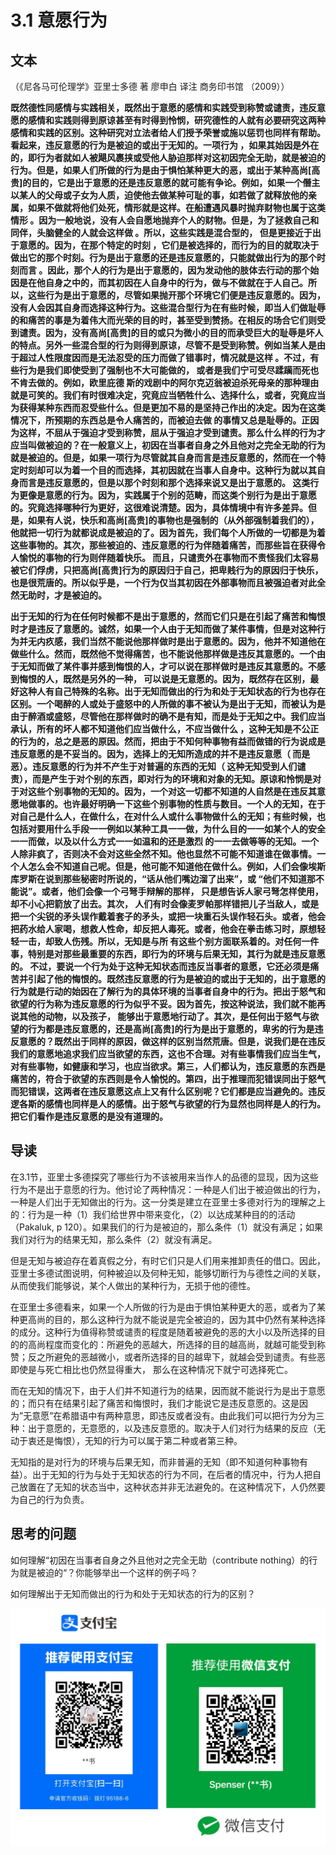 # 3.1 意愿行为

## 文本

（《尼各马可伦理学》亚里士多德 著 廖申白 译注 商务印书馆 （2009））

**既然德性同感情与实践相关，既然出于意愿的感情和实践受到称赞或谴责，违反意愿的感情和实践则得到原谅甚至有时得到怜悯，研究德性的人就有必要研究这两种感情和实践的区别。这种研究对立法者给人们授予荣誉或施以惩罚也同样有帮助。看起来，违反意愿的行为是被迫的或出于无知的。一项行为 ，如果其始因是外在的，即行为者就如人被飓风裹挟或受他人胁迫那样对这初因完全无助，就是被迫的行为。但是，如果人们所做的行为是由于惧怕某种更大的恶，或出于某种高尚[高贵]的目的，它是出于意愿的还是违反意愿的就可能有争论。例如，如果一个僭主以某人的父母或子女为人质，迫使他去做某种可耻的事，如若做了就释放他的亲属，如果不做就将他们处死，情形就是这样。在船遭遇风暴时抛弃财物也属于这类情形 。因为一般地说，没有人会自愿地抛弃个人的财物。但是，为了拯救自己和同伴，头脑健全的人就会这样做 。所以，这些实践是混合型的， 但是更接近于出于意愿的。因为，在那个特定的时刻 ，它们是被选择的，而行为的目的就取决于做出它的那个时刻。行为是出于意愿的还是违反意愿的，只能就做出行为的那个时刻而言 。因此，那个人的行为是出于意愿的，因为发动他的肢体去行动的那个始因是在他自身之中的，而其初因在人自身中的行为，做与不做就在于人自己。所以，这些行为是出于意愿的，尽管如果抛开那个环境它们便是违反意愿的。因为，没有人会因其自身而选择这种行为。这些混合型行为在有些时候，即当人们做耻辱的和痛苦的事是为着伟大而光荣的目的时，甚至受到赞扬。在相反的场合它们则受到谴责。因为，没有高尚\[高贵\]的目的或只为微小的目的而承受巨大的耻辱是坏人的特点。另外一些混合型的行为则得到原谅，尽管不是受到称赞。例如当某人是由于超过人性限度因而是无法忍受的压力而做了错事时，情况就是这样 。不过，有些行为是我们即使受到了强制也不大可能做的， 或者是我们宁可受尽蹂躏而死也不肯去做的。例如，欧里庇德 斯的戏剧中的阿尔克迈翁被迫杀死母亲的那种理由就是可笑的。我们有时很难决定，究竟应当牺牲什么、选择什么，或者，究竟应当为获得某种东西而忍受些什么。但是更加不易的是坚持己作出的决定。因为在这类情况下，所预期的东西总是令人痛苦的，而被迫去做 的事情又总是耻辱的。正因为这样，不屈从于强迫才受到称赞，屈从于强迫才受到谴责。那么什么样的行为才应当叫做被迫的？在一般意义上，初因在当事者自身之外且他对之完全无助的行为就是被迫的。但是，如果一项行为尽管就其自身而言是违反意愿的，然而在一个特定时刻却可以为着一个目的而选择，其初因就在当事人自身中。这种行为就以其自身而言是违反意愿的，但是以那个时刻和那个选择来说又是出于意愿的。 这类行为更像是意愿的行为。因为，实践属于个别的范畴，而这类个别行为是出于意愿的。究竟选择哪种行为更好，这很难说清楚。因为，具体情境中有许多差异。但是，如果有人说，快乐和高尚\[高贵\]的事物也是强制的（从外部强制着我们的），他就把一切行为就都说成是被迫的了。因为首先，我们每个人所做的一切都是为着这些事物的。其次，那些被迫的、违反意愿的行为伴随着痛苦，而那些旨在获得令人愉悦的事物的行为则伴随着快乐。 而且，只谴责外在事物而不责怪我们太容易被它们俘虏，只把高尚\[高贵\]行为的原因归于自己，把卑贱行为的原因归于快乐，也是很荒唐的。所以似乎是，一个行为仅当其初因在外部事物而且被强迫者对此全然无助时，才是被迫的。**

**出于无知的行为在任何时候都不是出于意愿的，然而它们只是在引起了痛苦和悔恨时才是违反了意愿的。诚然，如果一个人由于无知而做了某件事情，但是对这种行为并无内疚感，我们当然不能说他那样做时是出于意愿的。因为，他并不知道他在做些什么。然而，既然他不觉得痛苦，也不能说他那样做是违反其意愿的。一个由于无知而做了某件事并感到悔恨的人，才可以说在那样做时是违反其意愿的。不感到悔恨的人，既然是另外的一种， 可以说是无意愿的。因为，既然存在区别，最好这种人有自己特殊的名称。出于无知而做出的行为和处于无知状态的行为也存在区别。一个喝醉的人或处于盛怒中的人所做的事不被认为是出于无知，而被认为是由于醉酒或盛怒，尽管他在那样做时的确不是有知，而是处于无知之中。我们应当承认，所有的坏人都不知道他们应当做什么，不应当做什么 ，这种无知是不公正的行为的，总之是恶的原因。然而，把由于不知何种事物有益而做错的行为说成是违反意愿的是不妥当的。因为，选择上的无知所造成的并不是违反意愿（ 而是恶）。违反意愿的行为并不产生于对普遍的东西的无知（ 这种无知受到人们谴 责），而是产生于对个别的东西，即对行为的环境和对象的无知。原谅和怜悯是对于对这些个别事物的无知的。因为，一个对这一切都不知道的人自然是在违反其意愿地做事的。也许最好明确一下这些个别事物的性质与数目。一个人的无知，在于对自己是什么人，在做什么，在对什么人或什么事物做什么的无知；有些时候，也包括对要用什么手段一一例如以某种工具一一做，为什么目的一一如某个人的安全一一而做，以及以什么方式一一如温和的还是激烈 的一一去做等等的无知。一个人除非疯了，否则决不会对这些全然不知。他也显然不可能不知道谁在做事情。一个人怎么会不知道自己呢。但是，他可能不知道他在做什么。例如，人们会像埃斯库罗斯在说到那些秘密时所说的，“话从他们嘴边溜了出来”，或 “他们不知道那不能说”。或者，他们会像一个弓弩手辩解的那样， 只是想告诉人家弓弩怎样使用，却不小心把箭放了出去。其次， 人们有时会像麦罗帕那样错把儿子当敌人，或是把一个尖锐的矛头误作戴着套子的矛头，或把一块重石头误作轻石头。或者，他会把药水给人家喝，想救人性命，却反把人毒死。或者，他会在拳击练习时，原想轻轻一击，却致人伤残。所以，无知是与所 有这些个别方面联系着的。对任何一件事，特别是对那些最重要的东西，即行为的环境与后果无知，其行为就是违反意愿的。 不过，要说一个行为处于这种无知状态而违反当事者的意愿，它还必须是痛苦并引起了他的悔恨的。既然违反意愿的行为是被迫的或出于无知的，出于意愿的行为就是行动的始因在了解行为的具体环境的当事者自身中的行为。把出于怒气和欲望的行为称为违反意愿的行为似乎不妥。因为首先，按这种说法，我们就不能再说其他的动物，以及孩子， 能够出于意愿地行动了。其次，是任何出于怒气与欲望的行为都是违反意愿的，还是高尚\[高贵\]的行为是出于意愿的，卑劣的行为是违反意愿的？既然出于同样的原因，做这样的区别当然荒唐。但是，说我们是在违反我们的意愿地追求我们应当欲望的东西，这也不合理。对有些事情我们应当生气，对有些事物，如健康和学习，也应当欲求。第三，人们都认为，违反意愿的东西是痛苦的，符合于欲望的东西则是令人愉悦的。第四，出于推理而犯错误同出于怒气而犯错误，这两者在违反意愿这点上又有什么区别呢？它们都是应当避免的。违反逻各斯的感情也同样是人的感情。出于怒气与欲望的行为显然也同样是人的行为。把它们看作是违反意愿的是没有道理的。**

## 导读

在3.1节，亚里士多德探究了哪些行为不该被用来当作人的品德的显现，因为这些行为不是出于意愿的行为。他讨论了两种情况：一种是人们出于被迫做出的行为，一种是人们出于无知做出的行为。这一分类是建立在亚里士多德对行为的理解之上的：行为是一种（1）我们给世界中带来变化，（2）以达成某种目的的活动（Pakaluk, p 120）。如果我们的行为是被迫的，那么条件（1）就没有满足；如果我们对行为的结果无知，那么条件（2）就没有满足。

但是无知与被迫存在着真假之分，有时它们只是人们用来推卸责任的借口。因此，亚里士多德试图说明，何种被迫以及何种无知，能够切断行为与德性之间的关联，从而使我们能够说，某个人做出的某种行为，无损于他的德性。

在亚里士多德看来，如果一个人所做的行为是由于惧怕某种更大的恶，或者为了某种更高尚的目的，那么这种行为就不能说是完全被迫的，因为其中仍然有某种选择的成分。这种行为值得称赞或谴责的程度是随着被避免的恶的大小以及所选择的目的的高尚程度而变化的：所避免的恶越大，所选择的目的越高尚，就越可能受到称赞；反之所避免的恶越微小，或者所选择的目的越卑下，就越会受到谴责。有些恶即使是与死亡相比也仍然显得重大， 那么在这种情况下就宁可选择死亡。

而在无知的情况下，由于人们并不知道行为的结果，因而就不能说行为是出于意愿的；而只有在结果引起了痛苦和悔恨时，我们才能说它是违反意愿的。这是因为”无意愿”在希腊语中有两种意思，即违反或者没有。由此我们可以把行为分为三种：出于意愿的，无意愿的，以及违反意愿的。取决于人们对行为结果的反应（无动于衷还是悔恨），无知的行为可以属于第二种或者第三种。

无知指的是对行为的环境与后果无知，而非普遍的无知（即不知道何种事物有益）。出于无知的行为与处于无知状态的行为不同，在后者的情况中，行为人把自己放置在了无知的状态当中，这种状态并非无法避免的。在这种情况下，人仍然要为自己的行为负责。

## 思考的问题

如何理解“初因在当事者自身之外且他对之完全无助（contribute nothing）的行为就是被迫的“？你能够举出一个这样的例子吗？

如何理解出于无知而做出的行为和处于无知状态的行为的区别？

![](../.gitbook/assets/qr.png)

